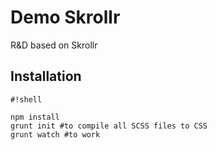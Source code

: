 # Demo Skrollr

R&D based on Skrollr

## Installation

```
#!shell

npm install
grunt init #to compile all SCSS files to CSS
grunt watch #to work

```